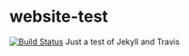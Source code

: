 # website-test
[![Build Status](https://travis-ci.org/ianjazz246/website-test.svg?branch=master)](https://travis-ci.org/ianjazz246/website-test)
Just a test of Jekyll and Travis
